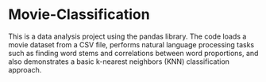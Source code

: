 # Movie-Classification
This is a data analysis project using the pandas library. The code loads a movie dataset from a CSV file, performs natural language processing tasks such as finding word stems and correlations between word proportions, and also demonstrates a basic k-nearest neighbors (KNN) classification approach.
